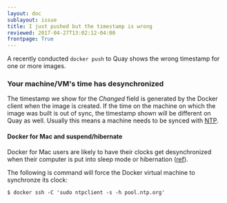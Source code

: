 ```yaml
---
layout: doc
sublayout: issue
title: I just pushed but the timestamp is wrong
reviewed: 2017-04-27T13:02:12-04:00
frontpage: True
---
```

A recently conducted `docker push` to Quay shows the wrong timestamp for one or more images.

### Your machine/VM's time has desynchronized

The timestamp we show for the _Changed_ field is generated by the Docker client when the image is created. If the time on the machine on which the image was built is out of sync, the timestamp shown will be different on Quay as well. Usually this means a machine needs to be synced with [NTP](http://www.ntp.org).

#### Docker for Mac and suspend/hibernate

Docker for Mac users are likely to have their clocks get desynchronized when their computer is put into sleep mode or hibernation ([ref](https://github.com/docker/for-mac/issues/17)).

The following is command will force the Docker virtual machine to synchronze its clock:

```
$ docker ssh -C 'sudo ntpclient -s -h pool.ntp.org'
```
